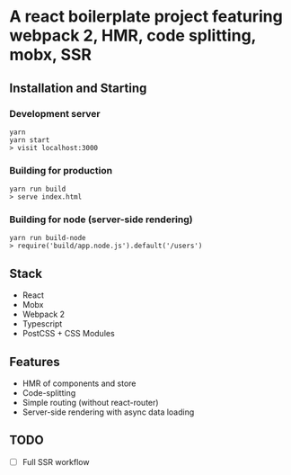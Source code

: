 # A react boilerplate project featuring webpack 2, HMR, code splitting, mobx, SSR

## Installation and Starting

### Development server
```
yarn
yarn start
> visit localhost:3000
```

### Building for production
```
yarn run build
> serve index.html
```

### Building for node (server-side rendering)
```
yarn run build-node
> require('build/app.node.js').default('/users')
```

## Stack

* React
* Mobx
* Webpack 2
* Typescript
* PostCSS + CSS Modules

## Features

* HMR of components and store
* Code-splitting
* Simple routing (without react-router)
* Server-side rendering with async data loading

## TODO

- [ ] Full SSR workflow
